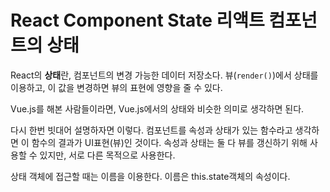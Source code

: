 # React Component State 리액트 컴포넌트의 상태
React의 **상태**란, 컴포넌트의 변경 가능한 데이터 저장소다. 
뷰(`render()`)에서 상태를 이용하고, 이 값을 변경하면 뷰의 표현에 영향을 줄 수 있다.

Vue.js를 해본 사람들이라면, Vue.js에서의 상태와 비슷한 의미로 생각하면 된다.
  
다시 한번 빗대어 설명하자면 이렇다. 컴포넌트를 속성과 상태가 있는 함수라고 생각하면 이 함수의 결과가 UI표현(뷰)인 것이다.
속성과 상태는 둘 다 뷰를 갱신하기 위해 사용할 수 있지만, 서로 다른 목적으로 사용한다.
  
상태 객체에 접근할 때는 이름을 이용한다. 이름은 this.state객체의 속성이다. 
